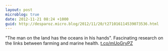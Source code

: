 ```yaml
---
layout: post
microblog: true
date: 2012-11-21 08:24 +1000
guid: http://desparoz.micro.blog/2012/11/20/t271016114539073536.html
---
```

"The man on the land has the oceans in his hands". Fascinating research on the links between farming and marine health. [t.co/mUoGryPZ](http://t.co/mUoGryPZ)
